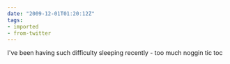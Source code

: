 ```yaml
---
date: "2009-12-01T01:20:12Z"
tags:
- imported
- from-twitter
---
```

I've been having such difficulty sleeping recently - too much noggin tic toc
